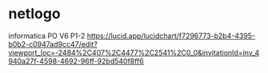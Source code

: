 # netlogo
informatica PO V6 P1-2
https://lucid.app/lucidchart/f7296773-b2b4-4395-b0b2-c0947ad9cc47/edit?viewport_loc=-2484%2C407%2C4477%2C2541%2C0_0&invitationId=inv_4940a27f-4598-4692-96ff-92bd540f8ff6

